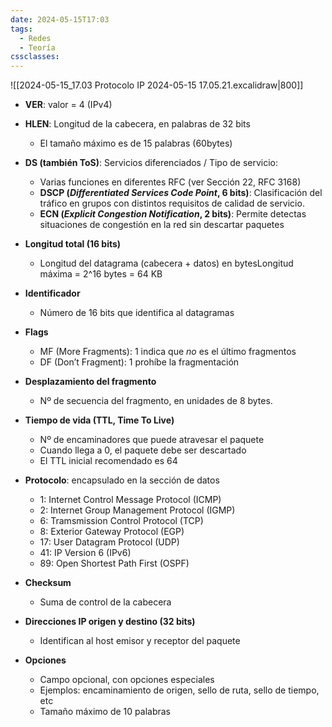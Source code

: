 ```yaml
---
date: 2024-05-15T17:03
tags:
  - Redes
  - Teoría
cssclasses:
---
```

![[2024-05-15_17.03 Protocolo IP 2024-05-15 17.05.21.excalidraw|800]]
* **VER**: valor = 4 (IPv4)

* **HLEN**: Longitud de la cabecera, en palabras de 32 bits
	* El tamaño máximo es de 15 palabras (60bytes)

* **DS (también ToS)**: Servicios diferenciados / Tipo de servicio:
	* Varias funciones en diferentes RFC (ver Sección 22, RFC 3168)
	* **DSCP (*Differentiated Services Code Point*, 6 bits)**: Clasificación del tráfico en grupos con distintos requisitos de calidad de servicio.
	* **ECN (*Explicit Congestion Notification*, 2 bits)**: Permite detectas situaciones de congestión en la red sin descartar paquetes

* **Longitud total (16 bits)**
	* Longitud del datagrama (cabecera + datos) en bytesLongitud máxima = 2^16 bytes = 64 KB

* **Identificador**
	* Número de 16 bits que identifica al datagramas

* **Flags**
	* MF (More Fragments): 1 indica que *no* es el último fragmentos
	* DF (Don’t Fragment): 1 prohíbe la fragmentación

* **Desplazamiento del fragmento**
	* Nº de secuencia del fragmento, en unidades de 8 bytes.

* **Tiempo de vida (TTL, Time To Live)**
	* Nº de encaminadores que puede atravesar el paquete
	* Cuando llega a 0, el paquete debe ser descartado
	* El TTL inicial recomendado es 64

* **Protocolo**: encapsulado en la sección de datos
	* 1: Internet Control Message Protocol (ICMP)
	* 2: Internet Group Management Protocol (IGMP)
	* 6: Tramsmission Control Protocol (TCP)
	* 8: Exterior Gateway Protocol (EGP)
	* 17: User Datagram Protocol (UDP)
	* 41: IP Version 6 (IPv6)
	* 89: Open Shortest Path First (OSPF)

* **Checksum**
	* Suma de control de la cabecera

* **Direcciones IP origen y destino (32 bits)**
	* Identifican al host emisor y receptor del paquete

* **Opciones**
	* Campo opcional, con opciones especiales
	* Ejemplos: encaminamiento de origen, sello de ruta, sello de tiempo, etc
	* Tamaño máximo de 10 palabras